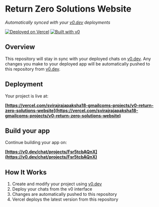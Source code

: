 # Return Zero Solutions Website

*Automatically synced with your [v0.dev](https://v0.dev) deployments*

[![Deployed on Vercel](https://img.shields.io/badge/Deployed%20on-Vercel-black?style=for-the-badge&logo=vercel)](https://vercel.com/svirajrajapaksha18-gmailcoms-projects/v0-return-zero-solutions-website)
[![Built with v0](https://img.shields.io/badge/Built%20with-v0.dev-black?style=for-the-badge)](https://v0.dev/chat/projects/Fsr5tcbAQnX)

## Overview

This repository will stay in sync with your deployed chats on [v0.dev](https://v0.dev).
Any changes you make to your deployed app will be automatically pushed to this repository from [v0.dev](https://v0.dev).

## Deployment

Your project is live at:

**[https://vercel.com/svirajrajapaksha18-gmailcoms-projects/v0-return-zero-solutions-website](https://vercel.com/svirajrajapaksha18-gmailcoms-projects/v0-return-zero-solutions-website)**

## Build your app

Continue building your app on:

**[https://v0.dev/chat/projects/Fsr5tcbAQnX](https://v0.dev/chat/projects/Fsr5tcbAQnX)**

## How It Works

1. Create and modify your project using [v0.dev](https://v0.dev)
2. Deploy your chats from the v0 interface
3. Changes are automatically pushed to this repository
4. Vercel deploys the latest version from this repository
